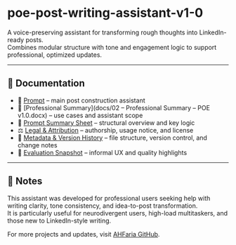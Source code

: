 # poe-post-writing-assistant-v1-0

A voice-preserving assistant for transforming rough thoughts into LinkedIn-ready posts.  
Combines modular structure with tone and engagement logic to support professional, optimized updates.

---

## 📂 Documentation

- 🧠 [Prompt](docs/01-poe-prompt.docx) – main post construction assistant  
- 📘 [Professional Summary](docs/02 – Professional Summary – POE v1.0.docx) – use cases and assistant scope  
- 🧾 [Prompt Summary Sheet](docs/03-Prompt-Summary-POE-v1.0.docx) – structural overview and key logic  
- ⚖️ [Legal & Attribution](docs/04-Legal-Attribution-POE-v1.0.docx) – authorship, usage notice, and license  
- 📑 [Metadata & Version History](docs/05-Metadata-Version-POE-v1.0.docx) – file structure, version control, and change notes  
- 🧪 [Evaluation Snapshot](docs/06-Evaluation-Snapshot-POE-v1.0.docx) – informal UX and quality highlights  

---

## 💬 Notes

This assistant was developed for professional users seeking help with writing clarity, tone consistency, and idea-to-post transformation.  
It is particularly useful for neurodivergent users, high-load multitaskers, and those new to LinkedIn-style writing.

For more projects and updates, visit [AHFaria GitHub](https://github.com/AHFaria).
